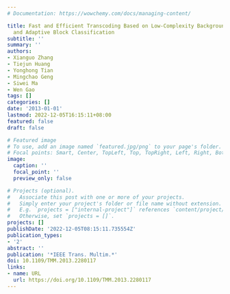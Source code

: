 ```yaml
---
# Documentation: https://wowchemy.com/docs/managing-content/

title: Fast and Efficient Transcoding Based on Low-Complexity Background Modeling
  and Adaptive Block Classification
subtitle: ''
summary: ''
authors:
- Xianguo Zhang
- Tiejun Huang
- Yonghong Tian
- Mingchao Geng
- Siwei Ma
- Wen Gao
tags: []
categories: []
date: '2013-01-01'
lastmod: 2022-12-05T16:15:11+08:00
featured: false
draft: false

# Featured image
# To use, add an image named `featured.jpg/png` to your page's folder.
# Focal points: Smart, Center, TopLeft, Top, TopRight, Left, Right, BottomLeft, Bottom, BottomRight.
image:
  caption: ''
  focal_point: ''
  preview_only: false

# Projects (optional).
#   Associate this post with one or more of your projects.
#   Simply enter your project's folder or file name without extension.
#   E.g. `projects = ["internal-project"]` references `content/project/deep-learning/index.md`.
#   Otherwise, set `projects = []`.
projects: []
publishDate: '2022-12-05T08:15:11.735554Z'
publication_types:
- '2'
abstract: ''
publication: '*IEEE Trans. Multim.*'
doi: 10.1109/TMM.2013.2280117
links:
- name: URL
  url: https://doi.org/10.1109/TMM.2013.2280117
---
```

